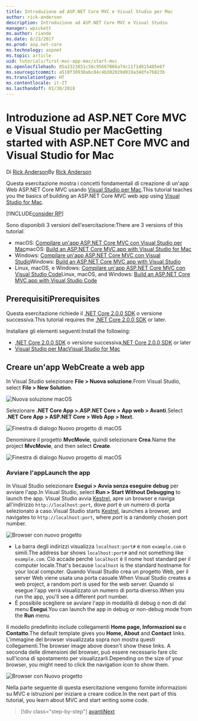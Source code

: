 ```yaml
---
title: Introduzione ad ASP.NET Core MVC e Visual Studio per Mac
author: rick-anderson
description: Introduzione ad ASP.NET Core MVC e Visual Studio
manager: wpickett
ms.author: riande
ms.date: 8/23/2017
ms.prod: asp.net-core
ms.technology: aspnet
ms.topic: article
uid: tutorials/first-mvc-app-mac/start-mvc
ms.openlocfilehash: 05a2323851c58c95667066a74c11f1d015405e6f
ms.sourcegitcommit: a510f38930abc84c4b302029d019a34dfe76823b
ms.translationtype: HT
ms.contentlocale: it-IT
ms.lasthandoff: 01/30/2018
---
```

# <a name="getting-started-with-aspnet-core-mvc-and-visual-studio-for-mac"></a><span data-ttu-id="f6dfe-103">Introduzione ad ASP.NET Core MVC e Visual Studio per Mac</span><span class="sxs-lookup"><span data-stu-id="f6dfe-103">Getting started with ASP.NET Core MVC and Visual Studio for Mac</span></span>

<span data-ttu-id="f6dfe-104">Di [Rick Anderson](https://twitter.com/RickAndMSFT)</span><span class="sxs-lookup"><span data-stu-id="f6dfe-104">By [Rick Anderson](https://twitter.com/RickAndMSFT)</span></span>

<span data-ttu-id="f6dfe-105">Questa esercitazione mostra i concetti fondamentali di creazione di un'app Web ASP.NET Core MVC usando [Visual Studio per Mac](https://www.visualstudio.com/vs/visual-studio-mac/).</span><span class="sxs-lookup"><span data-stu-id="f6dfe-105">This tutorial teaches you the basics of building an ASP.NET Core MVC web app using [Visual Studio for Mac](https://www.visualstudio.com/vs/visual-studio-mac/).</span></span> 

[!INCLUDE[consider RP](../../includes/razor.md)]

<span data-ttu-id="f6dfe-106">Sono disponibili 3 versioni dell'esercitazione:</span><span class="sxs-lookup"><span data-stu-id="f6dfe-106">There are 3 versions of this tutorial:</span></span>

* <span data-ttu-id="f6dfe-107">macOS: [Compilare un'app ASP.NET Core MVC con Visual Studio per Mac](xref:tutorials/first-mvc-app-mac/start-mvc)</span><span class="sxs-lookup"><span data-stu-id="f6dfe-107">macOS: [Build an ASP.NET Core MVC app with Visual Studio for Mac](xref:tutorials/first-mvc-app-mac/start-mvc)</span></span>
* <span data-ttu-id="f6dfe-108">Windows: [Compilare un'app ASP.NET Core MVC con Visual Studio](xref:tutorials/first-mvc-app/start-mvc)</span><span class="sxs-lookup"><span data-stu-id="f6dfe-108">Windows: [Build an ASP.NET Core MVC app with Visual Studio](xref:tutorials/first-mvc-app/start-mvc)</span></span>
* <span data-ttu-id="f6dfe-109">Linux, macOS, e Windows: [Compilare un'app ASP.NET Core MVC con Visual Studio Code](xref:tutorials/first-mvc-app-xplat/start-mvc)</span><span class="sxs-lookup"><span data-stu-id="f6dfe-109">Linux, macOS, and Windows: [Build an ASP.NET Core MVC app with Visual Studio Code](xref:tutorials/first-mvc-app-xplat/start-mvc)</span></span>

## <a name="prerequisites"></a><span data-ttu-id="f6dfe-110">Prerequisiti</span><span class="sxs-lookup"><span data-stu-id="f6dfe-110">Prerequisites</span></span>

<span data-ttu-id="f6dfe-111">Questa esercitazione richiede il [.NET Core 2.0.0 SDK](https://www.microsoft.com/net/core) o versione successiva.</span><span class="sxs-lookup"><span data-stu-id="f6dfe-111">This tutorial requires the [.NET Core 2.0.0 SDK](https://www.microsoft.com/net/core) or later.</span></span>

<span data-ttu-id="f6dfe-112">Installare gli elementi seguenti:</span><span class="sxs-lookup"><span data-stu-id="f6dfe-112">Install the following:</span></span>

- <span data-ttu-id="f6dfe-113">[.NET Core 2.0.0 SDK](https://www.microsoft.com/net/core) o versione successiva</span><span class="sxs-lookup"><span data-stu-id="f6dfe-113">[.NET Core 2.0.0 SDK](https://www.microsoft.com/net/core) or later</span></span>
- [<span data-ttu-id="f6dfe-114">Visual Studio per Mac</span><span class="sxs-lookup"><span data-stu-id="f6dfe-114">Visual Studio for Mac</span></span>](https://www.visualstudio.com/vs/visual-studio-mac/)

## <a name="create-a-web-app"></a><span data-ttu-id="f6dfe-115">Creare un'app Web</span><span class="sxs-lookup"><span data-stu-id="f6dfe-115">Create a web app</span></span>

<span data-ttu-id="f6dfe-116">In Visual Studio selezionare **File > Nuova soluzione**.</span><span class="sxs-lookup"><span data-stu-id="f6dfe-116">From Visual Studio, select **File > New Solution**.</span></span>

![Nuova soluzione macOS](../first-web-api-mac/_static/sln.png)

<span data-ttu-id="f6dfe-118">Selezionare **.NET Core App >.ASP.NET Core > App web > Avanti**.</span><span class="sxs-lookup"><span data-stu-id="f6dfe-118">Select **.NET Core App >  ASP.NET Core > Web App > Next**.</span></span>

![Finestra di dialogo Nuovo progetto di macOS](start-mvc/1.png)

<span data-ttu-id="f6dfe-120">Denominare il progetto **MvcMovie**, quindi selezionare **Crea**.</span><span class="sxs-lookup"><span data-stu-id="f6dfe-120">Name the project **MvcMovie**, and then select **Create**.</span></span>

![Finestra di dialogo Nuovo progetto di macOS](start-mvc/2.png)

### <a name="launch-the-app"></a><span data-ttu-id="f6dfe-122">Avviare l'app</span><span class="sxs-lookup"><span data-stu-id="f6dfe-122">Launch the app</span></span>

<span data-ttu-id="f6dfe-123">In Visual Studio selezionare **Esegui > Avvia senza eseguire debug** per avviare l'app.</span><span class="sxs-lookup"><span data-stu-id="f6dfe-123">In Visual Studio, select **Run > Start Without Debugging** to launch the app.</span></span> <span data-ttu-id="f6dfe-124">Visual Studio avvia [Kestrel](xref:fundamentals/servers/index#kestrel), apre un browser e naviga all'indirizzo `http://localhost:port`, dove *port* è un numero di porta selezionato a caso.</span><span class="sxs-lookup"><span data-stu-id="f6dfe-124">Visual Studio starts [Kestrel](xref:fundamentals/servers/index#kestrel), launches a browser, and navigates to `http://localhost:port`, where *port* is a randomly chosen port number.</span></span>

![Browser con nuovo progetto](start-mvc/b1.png)

* <span data-ttu-id="f6dfe-126">La barra degli indirizzi visualizza `localhost:port#` e non `example.com` o simili.</span><span class="sxs-lookup"><span data-stu-id="f6dfe-126">The address bar shows `localhost:port#` and not something like `example.com`.</span></span> <span data-ttu-id="f6dfe-127">Ciò accade perché `localhost` è il nome host standard per il computer locale.</span><span class="sxs-lookup"><span data-stu-id="f6dfe-127">That's because `localhost` is the standard hostname for your local computer.</span></span> <span data-ttu-id="f6dfe-128">Quando Visual Studio crea un progetto Web, per il server Web viene usata una porta casuale.</span><span class="sxs-lookup"><span data-stu-id="f6dfe-128">When Visual Studio creates a web project, a random port is used for the web server.</span></span> <span data-ttu-id="f6dfe-129">Quando si esegue l'app verrà visualizzato un numero di porta diverso.</span><span class="sxs-lookup"><span data-stu-id="f6dfe-129">When you run the app, you'll see a different port number.</span></span>
* <span data-ttu-id="f6dfe-130">È possibile scegliere se avviare l'app in modalità di debug o non di dal menu **Esegui**.</span><span class="sxs-lookup"><span data-stu-id="f6dfe-130">You can launch the app in debug or non-debug mode from the **Run** menu.</span></span>

<span data-ttu-id="f6dfe-131">Il modello predefinito include collegamenti **Home page, Informazioni su** e **Contatto**.</span><span class="sxs-lookup"><span data-stu-id="f6dfe-131">The default template gives you **Home, About** and **Contact** links.</span></span> <span data-ttu-id="f6dfe-132">L'immagine del browser visualizzata sopra non mostra questi collegamenti.</span><span class="sxs-lookup"><span data-stu-id="f6dfe-132">The browser image above doesn't show these links.</span></span> <span data-ttu-id="f6dfe-133">A seconda delle dimensioni del browser, può essere necessario fare clic sull'icona di spostamento per visualizzarli.</span><span class="sxs-lookup"><span data-stu-id="f6dfe-133">Depending on the size of your browser, you might need to click the navigation icon to show them.</span></span>

![Browser con Nuovo progetto](start-mvc/b2.png)

<span data-ttu-id="f6dfe-135">Nella parte seguente di questa esercitazione vengono fornite informazioni su MVC e istruzioni per iniziare a creare codice.</span><span class="sxs-lookup"><span data-stu-id="f6dfe-135">In the next part of this tutorial, you learn about MVC and start writing some code.</span></span>

>[!div class="step-by-step"]
[<span data-ttu-id="f6dfe-136">avanti</span><span class="sxs-lookup"><span data-stu-id="f6dfe-136">Next</span></span>](adding-controller.md)  
